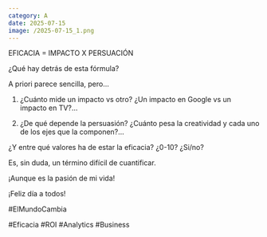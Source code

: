 ```yaml
--- 
category: A 
date: 2025-07-15 
image: /2025-07-15_1.png 
--- 
```


EFICACIA = IMPACTO X PERSUACIÓN

¿Qué hay detrás de esta fórmula?

A priori parece sencilla, pero...

1) ¿Cuánto mide un impacto vs otro? ¿Un impacto en Google vs un impacto en TV?... 

2) ¿De qué depende la persuasión? ¿Cuánto pesa la creatividad y cada uno de los ejes que la componen?... 

¿Y entre qué valores ha de estar la eficacia? ¿0-10? ¿Si/no?

Es, sin duda, un término difícil de cuantificar. 

¡Aunque es la pasión de mi vida!

¡Feliz día a todos!

#ElMundoCambia 

#Eficacia #ROI #Analytics #Business
